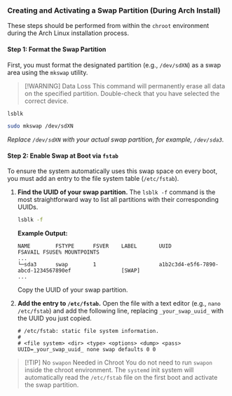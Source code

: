 ### Creating and Activating a Swap Partition (During Arch Install)

These steps should be performed from within the `chroot` environment during the Arch Linux installation process.

#### Step 1: Format the Swap Partition

First, you must format the designated partition (e.g., `/dev/sdXN`) as a swap area using the `mkswap` utility.

> [!WARNING] Data Loss
> This command will permanently erase all data on the specified partition. Double-check that you have selected the correct device.
```bash
lsblk
```
```bash
sudo mkswap /dev/sdXN
```
*Replace `/dev/sdXN` with your actual swap partition, for example, `/dev/sda3`.*

#### Step 2: Enable Swap at Boot via `fstab`

To ensure the system automatically uses this swap space on every boot, you must add an entry to the file system table (`/etc/fstab`).

1.  **Find the UUID of your swap partition.** The `lsblk -f` command is the most straightforward way to list all partitions with their corresponding UUIDs.

    ```bash
    lsblk -f
    ```
    **Example Output:**
    ```
    NAME        FSTYPE      FSVER    LABEL       UUID                                 FSAVAIL FSUSE% MOUNTPOINTS
    ...
    └─sda3      swap        1                    a1b2c3d4-e5f6-7890-abcd-1234567890ef                [SWAP]
    ...
    ```
    Copy the UUID of your swap partition.

2.  **Add the entry to `/etc/fstab`.** Open the file with a text editor (e.g., `nano /etc/fstab`) and add the following line, replacing `_your_swap_uuid_` with the UUID you just copied.

    ```
    # /etc/fstab: static file system information.
    #
    # <file system> <dir> <type> <options> <dump> <pass>
    UUID=_your_swap_uuid_ none swap defaults 0 0
    ```

> [!TIP] No `swapon` Needed in Chroot
> You do not need to run `swapon` inside the chroot environment. The `systemd` init system will automatically read the `/etc/fstab` file on the first boot and activate the swap partition.

